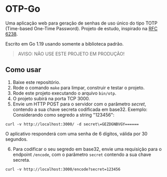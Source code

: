 # OTP-Go

Uma aplicação web para geração de senhas de uso único do tipo TOTP (Time-based One-Time Password). Projeto de estudo, inspirado na [RFC 6238](https://www.rfc-editor.org/rfc/rfc6238).

Escrito em Go 1.19 usando somente a biblioteca padrão.


> AVISO: NÃO USE ESTE PROJETO EM PRODUÇÃO!

## Como usar

1. Baixe este repositório.
2. Rode o comando `make` para limpar, construir e testar o projeto.
3. Rode este projeto executando o arquivo `bin/otp`.
4. O projeto subirá na porta TCP 3000.
5. Envie um HTTP POST para o servidor com o parâmetro *secret*, contendo a sua chave secreta codificada em base32. Exemplo: Considerando como segredo a string "123456": 
```shell
curl -v http://localhost:3000/ -d secret\=GEZDGNBVGY======
``` 
O aplicativo responderá com uma senha de 6 dígitos, válida por 30 segundos.

6. Para codificar o seu segredo em base32, envie uma requisição para o endpoint `/encode`, com o parâmetro `secret` contendo a sua chave secreta.
```
curl -v http://localhost:3000/encode?secret=123456
``` 
